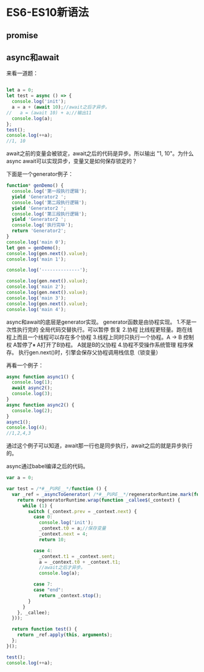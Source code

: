 # ES6-ES10新语法

## promise

## async和await

来看一道题：
```javascript

let a = 0;
let test = async () => {
  console.log('init');
  a = a + (await 10);//await之后才异步。
//   a = (await 10) + a;//输出11
  console.log(a);
};
test();
console.log(++a);
//1, 10
```

await之前的变量会被锁定，await之后的代码是异步。所以输出 "1, 10"。为什么async await可以实现异步，变量又是如何保存锁定的？

下面是一个generator例子：

```javascript
function* genDemo() {
  console.log('第一段执行逻辑');
  yield 'Generator2 ';
  console.log('第二段执行逻辑');
  yield 'Generator2 ';
  console.log('第三段执行逻辑');
  yield 'Generator2 ';
  console.log('执行完毕');
  return 'Generator2';
}
console.log('main 0');
let gen = genDemo();
console.log(gen.next().value);
console.log('main 1');

console.log('--------------');

console.log(gen.next().value);
console.log('main 2');
console.log(gen.next().value);
console.log('main 3');
console.log(gen.next().value);
console.log('main 4');

```

async和await的底层是generator实现。
generator函数是由协程实现。
1.不是一次性执行完的 全局代码交替执行。可以暂停 恢复
2.协程 比线程更轻量。跑在线程上而且一个线程可以存在多个协程
3.线程上同时只执行一个协程。A -> B 控制权 A暂停了⏸ A打开了B协程。 A就是B的父协程
4.协程不受操作系统管理 程序保存。 执行gen.next()时，引擎会保存父协程调用栈信息（锁变量）

再看一个例子：

```javascript
async function async1() {
  console.log(1);
  await async2();
  console.log(3);
}
async function async2() {
  console.log(2);
}
async1();
console.log(4);
//1,2,4,3
```

通过这个例子可以知道，await那一行也是同步执行，await之后的就是异步执行的。

async通过babel编译之后的代码。

```javascript
var a = 0;

var test = /*#__PURE__*/function () {
  var _ref = _asyncToGenerator( /*#__PURE__*/regeneratorRuntime.mark(function _callee() {
    return regeneratorRuntime.wrap(function _callee$(_context) {
      while (1) {
        switch (_context.prev = _context.next) {
          case 0:
            console.log('init');
            _context.t0 = a;//保存变量
            _context.next = 4;
            return 10;

          case 4:
            _context.t1 = _context.sent;
            a = _context.t0 + _context.t1;
            //await之后才异步。
            console.log(a);

          case 7:
          case "end":
            return _context.stop();
        }
      }
    }, _callee);
  }));

  return function test() {
    return _ref.apply(this, arguments);
  };
}();

test();
console.log(++a);

```

